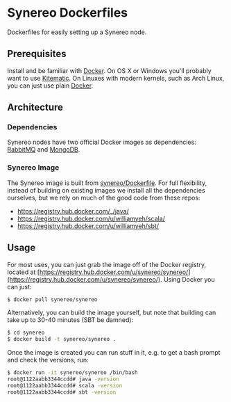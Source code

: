 # Synereo Dockerfiles

Dockerfiles for easily setting up a Synereo node.

## Prerequisites

Install and be familiar with [Docker](https://docs.docker.com/userguide/). On OS X or Windows you'll probably want to use [Kitematic](https://docs.docker.com/kitematic/). On Linuxes with modern kernels, such as Arch Linux, you can just use plain [Docker](https://wiki.archlinux.org/index.php/Docker).

## Architecture

### Dependencies

Synereo nodes have two official Docker images as dependencies: [RabbitMQ](https://registry.hub.docker.com/_/rabbitmq/) and [MongoDB](https://registry.hub.docker.com/_/mongo/).

### Synereo Image

The Synereo image is built from [synereo/Dockerfile](synereo/Dockerfile). For full flexibility, instead of building on existing images we install all the dependencies ourselves, but we rely on much of the good code from these repos:

 - https://registry.hub.docker.com/_/java/
 - https://registry.hub.docker.com/u/williamyeh/scala/
 - https://registry.hub.docker.com/u/williamyeh/sbt/

## Usage

For most uses, you can just grab the image off of the Docker registry, located at [https://registry.hub.docker.com/u/synereo/synereo/](https://registry.hub.docker.com/u/synereo/synereo/). Using Docker you can just:

```bash
$ docker pull synereo/synereo
```

Alternatively, you can build the image yourself, but note that building can take up to 30-40 minutes (SBT be damned):

```bash
$ cd synereo
$ docker build -t synereo/synereo .
```

Once the image is created you can run stuff in it, e.g. to get a bash prompt and check the versions, run:

```bash
$ docker run -it synereo/synereo /bin/bash
root@1122aabb3344ccdd# java -version
root@1122aabb3344ccdd# scala -version
root@1122aabb3344ccdd# sbt -version
```
